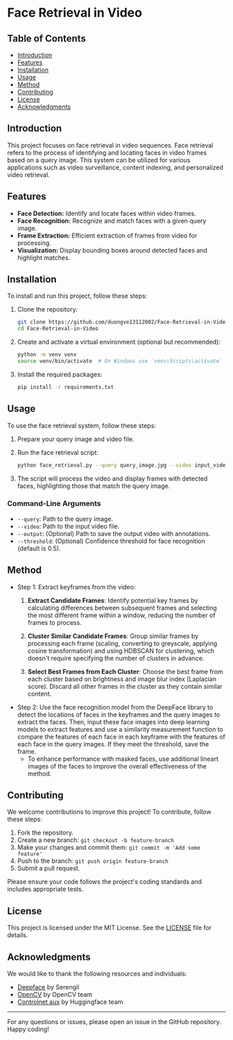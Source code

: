 # Face Retrieval in Video

## Table of Contents

- [Introduction](#introduction)
- [Features](#features)
- [Installation](#installation)
- [Usage](#usage)
- [Method](#method)
- [Contributing](#contributing)
- [License](#license)
- [Acknowledgments](#acknowledgments)

## Introduction

This project focuses on face retrieval in video sequences. Face retrieval refers to the process of identifying and locating faces in video frames based on a query image. This system can be utilized for various applications such as video surveillance, content indexing, and personalized video retrieval.

## Features

- **Face Detection:** Identify and locate faces within video frames.
- **Face Recognition:** Recognize and match faces with a given query image.
- **Frame Extraction:** Efficient extraction of frames from video for processing.
- **Visualization:** Display bounding boxes around detected faces and highlight matches.

## Installation

To install and run this project, follow these steps:

1. Clone the repository:
   ```bash
   git clone https://github.com/duongve13112002/Face-Retrieval-in-Video.git
   cd Face-Retrieval-in-Video
   ```

2. Create and activate a virtual environment (optional but recommended):
   ```bash
   python -m venv venv
   source venv/bin/activate  # On Windows use `venv\Scripts\activate`
   ```

3. Install the required packages:
   ```bash
   pip install -r requirements.txt
   ```

## Usage

To use the face retrieval system, follow these steps:

1. Prepare your query image and video file.
2. Run the face retrieval script:
   ```bash
   python face_retrieval.py --query query_image.jpg --video input_video.mp4
   ```

3. The script will process the video and display frames with detected faces, highlighting those that match the query image.

### Command-Line Arguments

- `--query`: Path to the query image.
- `--video`: Path to the input video file.
- `--output`: (Optional) Path to save the output video with annotations.
- `--threshold`: (Optional) Confidence threshold for face recognition (default is 0.5).

## Method
- Step 1: Extract keyframes from the video:
  1. **Extract Candidate Frames**: Identify potential key frames by calculating differences between subsequent frames and selecting the most different frame within a window, reducing the number of frames to process.

  2. **Cluster Similar Candidate Frames**: Group similar frames by processing each frame (scaling, converting to greyscale, applying cosine transformation) and using HDBSCAN for clustering, which doesn't require specifying the number of clusters in advance.

  3. **Select Best Frames from Each Cluster**: Choose the best frame from each cluster based on brightness and image blur index (Laplacian score). Discard all other frames in the cluster as they contain similar content.
- Step 2: Use the face recognition model from the DeepFace library to detect the locations of faces in the keyframes and the query images to extract the faces. Then, input these face images into deep learning models to extract features and use a similarity measurement function to compare the features of each face in each keyframe with the features of each face in the query images. If they meet the threshold, save the frame.
  * To enhance performance with masked faces, use additional lineart images of the faces to improve the overall effectiveness of the method.

## Contributing

We welcome contributions to improve this project! To contribute, follow these steps:

1. Fork the repository.
2. Create a new branch: `git checkout -b feature-branch`
3. Make your changes and commit them: `git commit -m 'Add some feature'`
4. Push to the branch: `git push origin feature-branch`
5. Submit a pull request.

Please ensure your code follows the project's coding standards and includes appropriate tests.

## License

This project is licensed under the MIT License. See the [LICENSE](LICENSE) file for details.

## Acknowledgments

We would like to thank the following resources and individuals:

- [Deepface](https://github.com/serengil/deepface) by Serengil
- [OpenCV](https://opencv.org/) by OpenCV team
- [Controlnet aux](https://github.com/huggingface/controlnet_aux) by Huggingface team
---

For any questions or issues, please open an issue in the GitHub repository. Happy coding!
